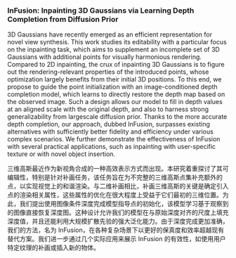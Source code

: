 ### InFusion: Inpainting 3D Gaussians via Learning Depth Completion from Diffusion Prior

3D Gaussians have recently emerged as an efficient representation for novel view synthesis. This work studies its editability with a particular focus on the inpainting task, which aims to supplement an incomplete set of 3D Gaussians with additional points for visually harmonious rendering. Compared to 2D inpainting, the crux of inpainting 3D Gaussians is to figure out the rendering-relevant properties of the introduced points, whose optimization largely benefits from their initial 3D positions. To this end, we propose to guide the point initialization with an image-conditioned depth completion model, which learns to directly restore the depth map based on the observed image. Such a design allows our model to fill in depth values at an aligned scale with the original depth, and also to harness strong generalizability from largescale diffusion prior. Thanks to the more accurate depth completion, our approach, dubbed InFusion, surpasses existing alternatives with sufficiently better fidelity and efficiency under various complex scenarios. We further demonstrate the effectiveness of InFusion with several practical applications, such as inpainting with user-specific texture or with novel object insertion.

三维高斯最近作为新视角合成的一种高效表示方式而出现。本研究着重探讨了其可编辑性，特别是针对补画任务，该任务旨在为不完整的三维高斯点集补充额外的点，以实现视觉上的和谐渲染。与二维补画相比，补画三维高斯的关键是确定引入点的渲染相关属性，这些属性的优化在很大程度上受益于它们最初的三维位置。为此，我们提出使用图像条件深度完成模型指导点的初始化，该模型学习基于观察到的图像直接恢复深度图。这种设计允许我们的模型在与原始深度对齐的尺度上填充深度值，并且还能利用大规模扩散先验的强大泛化能力。由于深度完成更加准确，我们的方法，名为 InFusion，在各种复杂场景下以更好的保真度和效率超越现有替代方案。我们进一步通过几个实际应用来展示 InFusion 的有效性，如使用用户特定纹理的补画或插入新的物体。
